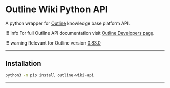 # Outline Wiki Python API

A python wrapper for [Outline](https://www.getoutline.com) knowledge base platform API.

!!! info
    For full Outline API documentation visit [Outline Developers page](https://www.getoutline.com/developers).

!!! warning
    Relevant for  Outline version [0.83.0](https://github.com/outline/outline/releases/tag/v0.83.0)

---

## Installation

```bash
python3 -m pip install outline-wiki-api
```

---
